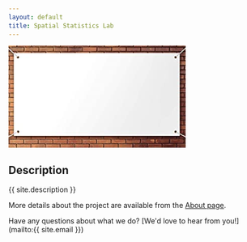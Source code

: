 ```yaml
---
layout: default
title: Spatial Statistics Lab 
---
```


![Group Website banner](images/site_banner.png)

## Description
{{ site.description }}

More details about the project are available from the [About page](about).

Have any questions about what we do? [We'd love to hear from you!](mailto:{{ site.email }})

